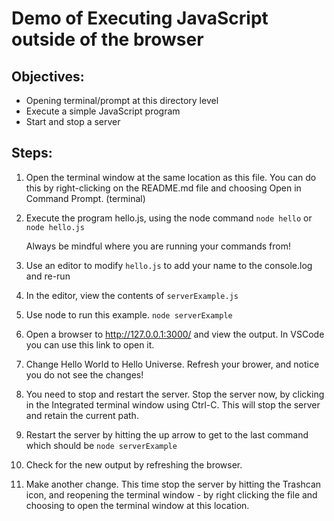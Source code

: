 # Demo of Executing JavaScript outside of the browser

## Objectives:
* Opening terminal/prompt at this directory level
* Execute a simple JavaScript program
* Start and stop a server 

## Steps:
1. Open the terminal window at the same location as this file. You can do this by right-clicking on the README.md file and choosing Open in Command Prompt. (terminal)

1. Execute the program hello.js, using the node command
`node hello` or `node hello.js`

    Always be mindful where you are running your commands from!


1. Use an editor to modify `hello.js` to add your name to the console.log and re-run

1. In the editor, view the contents of `serverExample.js`

1. Use node to run this example. `node serverExample`

1. Open a browser to http://127.0.0.1:3000/ and view the output. In VSCode you can use this link to open it. 

1. Change Hello World to Hello Universe. Refresh your brower, and notice you do not see the changes!

1. You need to stop and restart the server. Stop the server now, by clicking in the Integrated terminal window using Ctrl-C. This will stop the server and retain the current path.

1. Restart the server by hitting the up arrow to get to the last command which should be `node serverExample`

1. Check for the new output by refreshing the browser.

1. Make another change. This time stop the server by hitting the Trashcan icon, and reopening the terminal window - by right clicking the file and choosing to open the terminal window at this location.
